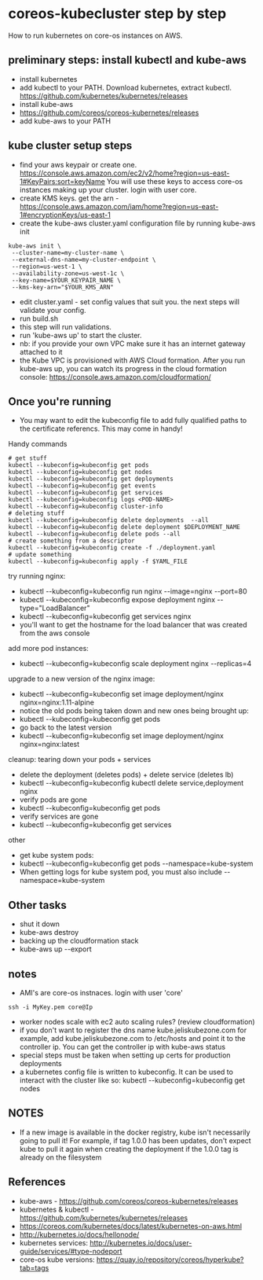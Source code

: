 # coreos-kubecluster step by step

How to run kubernetes on core-os instances on AWS.

preliminary steps: install kubectl and kube-aws
------------------
* install kubernetes
 * add kubectl to your PATH. Download kubernetes, extract kubectl. https://github.com/kubernetes/kubernetes/releases
* install kube-aws 
 * https://github.com/coreos/coreos-kubernetes/releases
 * add kube-aws to your PATH

kube cluster setup steps
--------------------------
* find your aws keypair or create one. https://console.aws.amazon.com/ec2/v2/home?region=us-east-1#KeyPairs:sort=keyName You will use these keys to access core-os instances making up your cluster. login with user core.
* create KMS keys. get the arn - https://console.aws.amazon.com/iam/home?region=us-east-1#encryptionKeys/us-east-1 
* create the kube-aws cluster.yaml configuration file by running kube-aws init 
```
kube-aws init \
 --cluster-name=my-cluster-name \
 --external-dns-name=my-cluster-endpoint \
 --region=us-west-1 \
 --availability-zone=us-west-1c \
 --key-name=$YOUR_KEYPAIR_NAME \
 --kms-key-arn="$YOUR_KMS_ARN"
```
* edit cluster.yaml - set config values that suit you. the next steps will validate your config.
* run build.sh
 * this step will run validations. 
* run 'kube-aws up' to start the cluster.
 * nb: if you provide your own VPC make sure it has an internet gateway attached to it
 * the Kube VPC is provisioned with AWS Cloud formation. After you run kube-aws up, you can watch its progress in the cloud formation console: https://console.aws.amazon.com/cloudformation/ 
 
Once you're running
-------------------
* You may want to edit the kubeconfig file to add fully qualified paths to the certificate referencs. This may come in handy!

Handy commands
```
# get stuff
kubectl --kubeconfig=kubeconfig get pods
kubectl --kubeconfig=kubeconfig get nodes
kubectl --kubeconfig=kubeconfig get deployments
kubectl --kubeconfig=kubeconfig get events
kubectl --kubeconfig=kubeconfig get services
kubectl --kubeconfig=kubeconfig logs <POD-NAME>
kubectl --kubeconfig=kubeconfig cluster-info
# deleting stuff
kubectl --kubeconfig=kubeconfig delete deployments  --all
kubectl --kubeconfig=kubeconfig delete deployment $DEPLOYMENT_NAME
kubectl --kubeconfig=kubeconfig delete pods --all
# create something from a descriptor
kubectl --kubeconfig=kubeconfig create -f ./deployment.yaml
# update something
kubectl --kubeconfig=kubeconfig apply -f $YAML_FILE
```

try running nginx:
* kubectl --kubeconfig=kubeconfig run nginx --image=nginx --port=80
* kubectl --kubeconfig=kubeconfig expose deployment nginx --type="LoadBalancer"
* kubectl --kubeconfig=kubeconfig get services nginx
 * you'll want to get the hostname for the load balancer that was created from the aws console

add more pod instances:
* kubectl --kubeconfig=kubeconfig scale deployment nginx --replicas=4

upgrade to a new version of the nginx image:
* kubectl --kubeconfig=kubeconfig set image deployment/nginx nginx=nginx:1.11-alpine
 * notice the old pods being taken down and new ones being brought up: 
  * kubectl --kubeconfig=kubeconfig get pods
* go back to the latest version
 * kubectl --kubeconfig=kubeconfig set image deployment/nginx nginx=nginx:latest

cleanup: tearing down your pods + services
* delete the deployment (deletes pods) + delete service (deletes lb)
 * kubectl --kubeconfig=kubeconfig kubectl delete service,deployment nginx
* verify pods are gone
 * kubectl --kubeconfig=kubeconfig get pods
* verify services are gone
 * kubectl --kubeconfig=kubeconfig get services

other
* get kube system pods:
 * kubectl --kubeconfig=kubeconfig get pods --namespace=kube-system
* When getting logs for kube system pod, you must also include --namespace=kube-system

Other tasks
--------------
* shut it down
 * kube-aws destroy
* backing up the cloudformation stack
 * kube-aws up --export

notes
------
* AMI's are core-os instnaces.  login with user 'core'
```
ssh -i MyKey.pem core@Ip
```
* worker nodes scale with ec2 auto scaling rules? (review cloudformation)
* if you don't want to register the dns name kube.jeliskubezone.com for example, add kube.jeliskubezone.com to /etc/hosts and point it to the controller
ip. You can get the controller ip with kube-aws status
* special steps must be taken when setting up certs for production deployments
* a kubernetes config file is written to kubeconfig. It can be used to interact with the cluster like so: kubectl --kubeconfig=kubeconfig get nodes


NOTES
------
* If a new image is available in the docker registry, kube isn't necessarily going to pull it! For example, if tag 1.0.0 has been updates, don't expect kube to pull it again when creating the deployment if the 1.0.0 tag is already on the filesystem

References
------------
* kube-aws - https://github.com/coreos/coreos-kubernetes/releases 
* kubernetes & kubectl - https://github.com/kubernetes/kubernetes/releases 
* https://coreos.com/kubernetes/docs/latest/kubernetes-on-aws.html
* http://kubernetes.io/docs/hellonode/ 
* kubernetes services: http://kubernetes.io/docs/user-guide/services/#type-nodeport
* core-os kube versions: https://quay.io/repository/coreos/hyperkube?tab=tags
